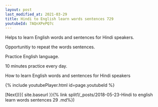 ```yaml
---
layout: post
last_modified_at: 2021-03-29
title: Hindi to English learn words sentences 729 
youtubeId: 7AQnXPePQ7c
---
```

 
 
Helps to learn English words and sentences for Hindi speakers.

Opportunitiy to repeat the words sentences. 

Practice English language. 
 
10 minutes practice every day. 
 
How to learn English words and sentences for Hindi speakers 
 
{% include youtubePlayer.html id=page.youtubeId %}
 
 
[Next]({{ site.baseurl }}{% link  split1/_posts/2018-05-23-Hindi to english learn words sentences 29 .md%})
 
